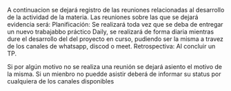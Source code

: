 A continuacion se dejará registro de las reuniones relacionadas al desarrollo de la actividad de la materia.
Las reuniones sobre las que se dejará evidencia será:
Planificación: Se realizará toda vez que se deba de entregar un nuevo trabajabbo práctico
Daily, se realizará de forma diaria mientras dure el desarrollo del del proyecto en curso, pudiendo ser la misma a travez de los canales de whatsapp, discod o meet.
Retrospectiva: Al concluir un TP.

Si por algún motivo no se realiza una reunión se dejará asiento el motivo de la misma.
Si un mienbro no puedde asistir deberá de informar su status por cualquiera de los canales disponibles
